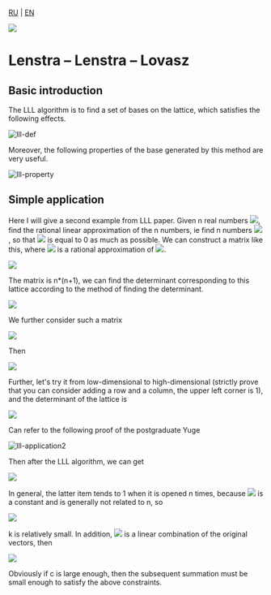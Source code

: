 [RU](./lattice-reduction.md) | [EN](./lattice-reduction-en.md)

<img src="https://render.githubusercontent.com/render/math?math=A=[\begin{matrix} 1, 0, 0, \cdots, 0, ca_1 \end{matrix}]">

# Lenstra – Lenstra – Lovasz

## Basic introduction

The LLL algorithm is to find a set of bases on the lattice, which satisfies the following effects.

![lll-def](../img/lll-def.png)

Moreover, the following properties of the base generated by this method are very useful.

![lll-property](../img/lll-property.png)

## Simple application

Here I will give a second example from LLL paper. Given n real numbers <img src="https://render.githubusercontent.com/render/math?math=\alpha_i,\ldots,\alpha_n">, find the rational linear approximation of the n numbers, ie find n numbers <img src="https://render.githubusercontent.com/render/math?math=m_i">, so that <img src="https://render.githubusercontent.com/render/math?math=\sum_{i=1}^{n }m_i\alpha_i"> is equal to 0 as much as possible. We can construct a matrix like this, where <img src="https://render.githubusercontent.com/render/math?math=a_i"> is a rational approximation of <img src="https://render.githubusercontent.com/render/math?math=\alpha_i">.

<p><img src="https://render.githubusercontent.com/render/math?math=A=[\begin{matrix} 1, 0, 0, \cdots, 0, ca_1 \\ 0, 1, 0, \cdots, 0, c a_2 \\ 0, 0, 1, \cdots, 0, c a_3 \\ \vdots, \vdots, \vdots, \ddots, \vdots, \vdots \\ 0, 0, 0, \cdots, 1, c a_n \\ \end{matrix}]"></p>

The matrix is n*(n+1), we can find the determinant corresponding to this lattice according to the method of finding the determinant.

<p><img src="https://render.githubusercontent.com/render/math?math=Det(L)=\sqrt{AA^T}"></p>

We further consider such a matrix

<p><img src="https://render.githubusercontent.com/render/math?math=A=[\begin{matrix} 1, 0, 0, \cdots, 0, a_1 \\ 0, 1, 0, \cdots, 0, a_2 \\ 0, 0, 1, \cdots, 0, a_3 \\ \vdots, \vdots, \vdots, \ddots, \vdots, \vdots \\ 0, 0, 0, \cdots, 1,  a_n \\ \end{matrix}]"></p>

Then

<p><img src="https://render.githubusercontent.com/render/math?math=AA^T=[\begin{matrix} 1%2Ba_1^2, a_1 a_2, a_1 a_, \cdots, a_1 a_n \\ a_2 a_1, 1%2Ba_2^2, a_2 a_3, \cdots, a_2 a_n \\ a_3 a_1, a_3 a_2, 1%2Ba_3^2, \cdots, a_3 a_n \\ \vdots, \vdots, \vdots, \ddots, \vdots \\ a_n a_1, a_n a_2, a_n a_3, \cdots, 1%2Ba_n^2 \\ \end{matrix}]"></p>

Further, let's try it from low-dimensional to high-dimensional (strictly prove that you can consider adding a row and a column, the upper left corner is 1), and the determinant of the lattice is

<p><img src="https://render.githubusercontent.com/render/math?math=\sqrt{1%2B\sum_{i=1}^n\alpha_i^2}"></p>

Can refer to the following proof of the postgraduate Yuge

![lll-application2](../img/lll-application2.png)

Then after the LLL algorithm, we can get

<p><img src="https://render.githubusercontent.com/render/math?math=||b_1|| \leq 2^{\frac{n-1}{4}} (1%2B\sum_{i=1}^n\alpha_i^2)^{\frac{1}{2(n%2B1)}}"></p>

In general, the latter item tends to 1 when it is opened n times, because <img src="https://render.githubusercontent.com/render/math?math=a_i"> is a constant and is generally not related to n, so

<p><img src="https://render.githubusercontent.com/render/math?math=||b_1|| \leq 2^{\frac{n-1}{4}}*k"></p>

k is relatively small. In addition, <img src="https://render.githubusercontent.com/render/math?math=b_1"> is a linear combination of the original vectors, then

<p><img src="https://render.githubusercontent.com/render/math?math=b_1[n]=\sum_{i=1}^{n}m_ic*a_i=c\sum_{i=1}^{n}m_i*a_i"></p>

Obviously if c is large enough, then the subsequent summation must be small enough to satisfy the above constraints.